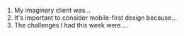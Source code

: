 1. My imaginary client was...
2. It's important to consider mobile-first design because...
3. The challenges I had this week were....
